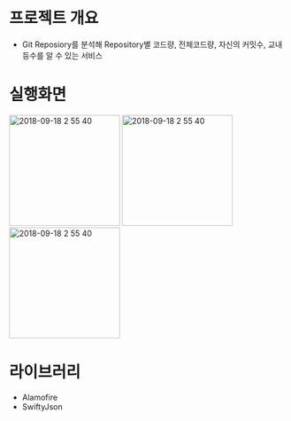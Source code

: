# 프로젝트 개요
- Git Reposiory를 분석해 Repository별 코드량, 전체코드량, 자신의 커밋수, 교내 등수를 알 수 있는 서비스

# 실행화면
<div>
  <img width="200" alt="2018-09-18 2 55 40" src="https://user-images.githubusercontent.com/25241026/47769721-37d1fa00-dd20-11e8-8238-7c1682317839.png">
  <img width="200" alt="2018-09-18 2 55 40" src="https://user-images.githubusercontent.com/25241026/47769743-4e785100-dd20-11e8-9ad2-f01164ab4de6.png">
  <img width="200" alt="2018-09-18 2 55 40" src="https://user-images.githubusercontent.com/25241026/47769690-183ad180-dd20-11e8-8674-f462b3ce77c7.png">
</div>

# 라이브러리
- Alamofire
- SwiftyJson
